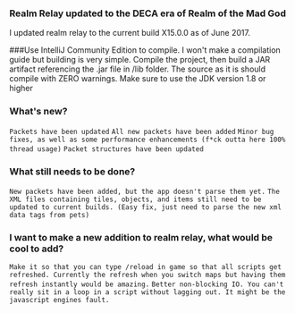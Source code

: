 ### Realm Relay updated to the DECA era of Realm of the Mad God
I updated realm relay to the current build X15.0.0 as of June 2017.

###Use IntelliJ Community Edition to compile. I won't make a compilation guide but building is very simple. Compile the project, then build a JAR artifact referencing the .jar file in /lib folder. The source as it is should compile with ZERO warnings. Make sure to use the JDK version 1.8 or higher

### What's new?
`Packets have been updated`
`All new packets have been added`
`Minor bug fixes, as well as some performance enhancements (f*ck outta here 100% thread usage)`
`Packet structures have been updated`

### What still needs to be done?
`New packets have been added, but the app doesn't parse them yet.`
`The XML files containing tiles, objects, and items still need to be updated to current builds. (Easy fix, just need to parse the new xml data tags from pets)`

### I want to make a new addition to realm relay, what would be cool to add?
`Make it so that you can type /reload in game so that all scripts get refreshed. Currently the refresh when you switch maps but having them refresh instantly would be amazing.`
`Better non-blocking IO. You can't really sit in a loop in a script without lagging out. It might be the javascript engines fault.`
